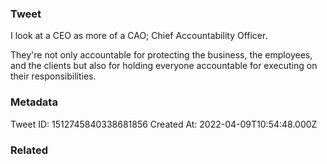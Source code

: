 ### Tweet
I look at a CEO as more of a CAO; 
Chief Accountability Officer. 

They're not only accountable for protecting the business, the employees, and the clients but also for holding everyone accountable for executing on their responsibilities.

### Metadata
Tweet ID: 1512745840338681856
Created At: 2022-04-09T10:54:48.000Z

### Related


